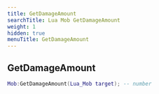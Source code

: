 ```yaml
---
title: GetDamageAmount
searchTitle: Lua Mob GetDamageAmount
weight: 1
hidden: true
menuTitle: GetDamageAmount
---
```

## GetDamageAmount
```lua
Mob:GetDamageAmount(Lua_Mob target); -- number
```